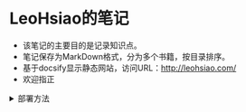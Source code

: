 # LeoHsiao的笔记

- 该笔记的主要目的是记录知识点。
- 笔记保存为MarkDown格式，分为多个书籍，按目录排序。
- 基于docsify显示静态网站，访问URL：<http://leohsiao.com/>
- 欢迎指正


<!-- 该文件内不能再使用 # 标题，以免破坏目录排版 -->

<details>
<summary>部署方法</summary>

调试时，执行以下命令启动一个HTTP服务器：
```shell
python -m http.server 80 --bind 127.0.0.1
```

正式部署时，执行以下命令启动一个Nginx服务器：
```shell
docker run -d --name nginx --network host -v /home/github/Notes/:/root/Notes/ -v /home/github/Notes/nginx.conf:/etc/nginx/nginx.conf nginx
```
</details>